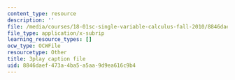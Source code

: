 ```yaml
---
content_type: resource
description: ''
file: /media/courses/18-01sc-single-variable-calculus-fall-2010/8846daef473a4ba5a5aa9d9ea616c9b4_4sTKcvYMNxk.srt
file_type: application/x-subrip
learning_resource_types: []
ocw_type: OCWFile
resourcetype: Other
title: 3play caption file
uid: 8846daef-473a-4ba5-a5aa-9d9ea616c9b4
---
```

